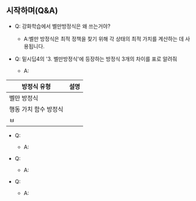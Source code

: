 ## 시작하며(Q&A)

- Q: 강화학습에서 벨만방정식은 왜 쓰는거야?
	- A:벨만 방정식은 최적 정책을 찾기 위해 각 상태의 최적 가치를 계산하는 데 사용됩니다.

- Q: 밑시딥4의 '3. 벨만방정식'에 등장하는 방정식 3개의 차이를 표로 알려줘
	- A:

| 방정식 유형       | 설명  |
| ------------ | --- |
| 벨만 방정식       |     |
| 행동 가치 함수 방정식 |     |
| ㅂ            |     |


- Q:
	- A:

- Q:
	- A:

- Q:
	- A: